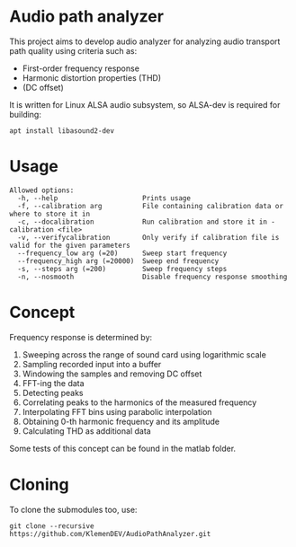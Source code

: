 # Audio path analyzer

This project aims to develop audio analyzer for analyzing audio transport path quality using criteria such as:
* First-order frequency response
* Harmonic distortion properties (THD)
* (DC offset)

It is written for Linux ALSA audio subsystem, so ALSA-dev is required for building:

`apt install libasound2-dev`

# Usage

```
Allowed options:
  -h, --help                     Prints usage
  -f, --calibration arg          File containing calibration data or where to store it in
  -c, --docalibration            Run calibration and store it in -calibration <file>
  -v, --verifycalibration        Only verify if calibration file is valid for the given parameters
  --frequency_low arg (=20)      Sweep start frequency
  --frequency_high arg (=20000)  Sweep end frequency
  -s, --steps arg (=200)         Sweep frequency steps
  -n, --nosmooth                 Disable frequency response smoothing
```

# Concept

Frequency response is determined by:
1. Sweeping across the range of sound card using logarithmic scale
2. Sampling recorded input into a buffer
3. Windowing the samples and removing DC offset
4. FFT-ing the data
5. Detecting peaks
6. Correlating peaks to the harmonics of the measured frequency
7. Interpolating FFT bins using parabolic interpolation
8. Obtaining 0-th harmonic frequency and its amplitude
9. Calculating THD as additional data

Some tests of this concept can be found in the matlab folder.

# Cloning

To clone the submodules too, use:

`git clone --recursive https://github.com/KlemenDEV/AudioPathAnalyzer.git`
